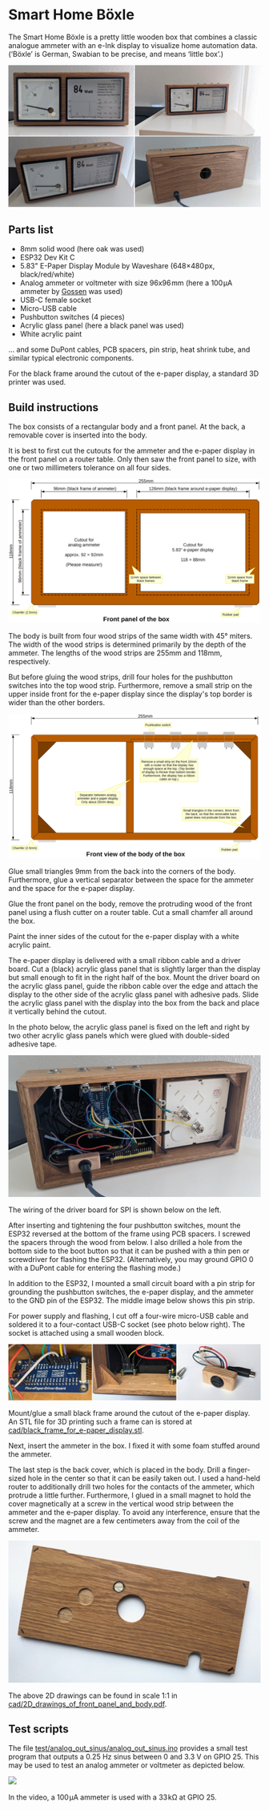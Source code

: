 # Smart Home Böxle

The Smart Home Böxle is a pretty little wooden box that combines a classic analogue ammeter with an e-Ink display to visualize home automation data. (‘Böxle’ is German, Swabian to be precise, and means ‘little box’.)

![](doc/finished_box_four_views.png)

## Parts list

- 8mm solid wood (here oak was used)
- ESP32 Dev Kit C
- 5.83" E-Paper Display Module by Waveshare (648×480&hairsp;px, black/red/white)
- Analog ammeter or voltmeter with size 96x96&hairsp;mm (here a 100&hairsp;µA ammeter by [Gossen](https://g-mw.de/) was used)
- USB-C female socket
- Micro-USB cable
- Pushbutton switches (4 pieces)
- Acrylic glass panel (here a black panel was used)
- White acrylic paint

... and some DuPont cables, PCB spacers, pin strip, heat shrink tube, and similar typical electronic components.

For the black frame around the cutout of the e-paper display, a standard 3D printer was used.

## Build instructions

The box consists of a rectangular body and a front panel. At the back, a removable cover is inserted into the body.

It is best to first cut the cutouts for the ammeter and the e-paper display in the front panel on a router table. Only then saw the front panel to size, with one or two millimeters tolerance on all four sides.

![](cad/2D_drawing_of_front_panel.png)

The body is built from four wood strips of the same width with 45° miters. The width of the wood strips is determined primarily by the depth of the ammeter. The lengths of the wood strips are 255mm and 118mm, respectively.

But before gluing the wood strips, drill four holes for the pushbutton switches into the top wood strip. Furthermore, remove a small strip on the upper inside front for the e-paper display since the display's top border is wider than the other borders.

![](cad/2D_drawing_of_body.png)

Glue small triangles 9mm from the back into the corners of the body. Furthermore, glue a vertical separator between the space for the ammeter and the space for the e-paper display.

Glue the front panel on the body, remove the protruding wood of the front panel using a flush cutter on a router table. Cut a small chamfer all around the box.

Paint the inner sides of the cutout for the e-paper display with a white acrylic paint.

The e-paper display is delivered with a small ribbon cable and a driver board. Cut a (black) acrylic glass panel that is slightly larger than the display but small enough to fit in the right half of the box. Mount the driver board on the acrylic glass panel, guide the ribbon cable over the edge and attach the display to the other side of the acrylic glass panel with adhesive pads. Slide the acrylic glass panel with the display into the box from the back and place it vertically behind the cutout.

In the photo below, the acrylic glass panel is fixed on the left and right by two other acrylic glass panels which were glued with double-sided adhesive tape.

![](doc/open_box_back_view.jpg)

The wiring of the driver board for SPI is shown below on the left.

After inserting and tightening the four pushbutton switches, mount the ESP32 reversed at the bottom of the frame using PCB spacers. I screwed the spacers through the wood from below. I also drilled a hole from the bottom side to the boot button so that it can be pushed with a thin pen or screwdriver for flashing the ESP32. (Alternatively, you may ground GPIO 0 with a DuPont cable for entering the flashing mode.)

In addition to the ESP32, I mounted a small circuit board with a pin strip for grounding the pushbutton switches, the e-paper display, and the ammeter to the GND pin of the ESP32. The middle image below shows this pin strip.

For power supply and flashing, I cut off a four-wire micro-USB cable and soldered it to a four-contact USB-C socket (see photo below right). The socket is attached using a small wooden block.

![](doc/ePaper_SPI_wiring_and_grounding_pin_strip_and_USB-C_to_micro-USB.png)

Mount/glue a small black frame around the cutout of the e-paper display. An STL file for 3D printing such a frame can is stored at [cad/black_frame_for_e-paper_display.stl](cad/black_frame_for_e-paper_display.stl).

Next, insert the ammeter in the box. I fixed it with some foam stuffed around the ammeter.

The last step is the back cover, which is placed in the body. Drill a finger-sized hole in the center so that it can be easily taken out. I used a hand-held router to additionally drill two holes for the contacts of the ammeter, which protrude a little further. Furthermore, I glued in a small magnet to hold the cover magnetically at a screw in the vertical wood strip between the ammeter and the e-paper display. To avoid any interference, ensure that the screw and the magnet are a few centimeters away from the coil of the ammeter.

![](doc/back_cover.jpg)

The above 2D drawings can be found in scale 1:1 in [cad/2D_drawings_of_front_panel_and_body.pdf](cad/2D_drawings_of_front_panel_and_body.pdf).

## Test scripts

The file [test/analog_out_sinus/analog_out_sinus.ino](test/analog_out_sinus/analog_out_sinus.ino) provides a small test program that outputs a 0.25 Hz sinus between 0 and 3.3 V on GPIO 25. This may be used to test an analog ammeter or voltmeter as depicted below.

![](doc/analog_ammeter_sinus.gif)

In the video, a 100&hairsp;µA ammeter is used with a 33&hairsp;kΩ at GPIO 25.
